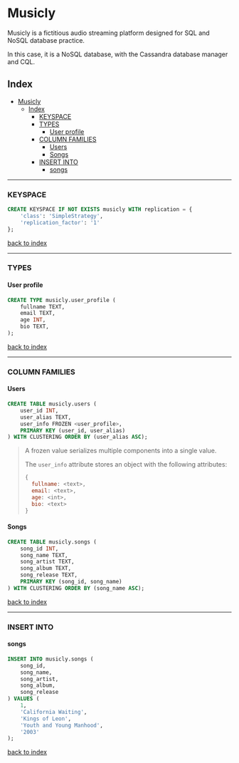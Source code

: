 # Musicly

Musicly is a fictitious audio streaming platform designed for SQL and NoSQL database practice.

In this case, it is a NoSQL database, with the Cassandra database manager and CQL.

## Index
- [Musicly](#musicly)
  - [Index](#index)
    - [KEYSPACE](#keyspace)
    - [TYPES](#types)
      - [User profile](#user-profile)
    - [COLUMN FAMILIES](#column-families)
      - [Users](#users)
      - [Songs](#songs)
    - [INSERT INTO](#insert-into)
      - [songs](#songs-1)
---
### KEYSPACE
```sql
CREATE KEYSPACE IF NOT EXISTS musicly WITH replication = {
    'class': 'SimpleStrategy',
    'replication_factor': '1'
};
```
[back to index](#index)

---
### TYPES
#### User profile
```sql
CREATE TYPE musicly.user_profile (
    fullname TEXT,
    email TEXT,
    age INT,
    bio TEXT,
);
```
[back to index](#index)

---
### COLUMN FAMILIES
#### Users
```sql
CREATE TABLE musicly.users (
    user_id INT,
    user_alias TEXT,
    user_info FROZEN <user_profile>,
    PRIMARY KEY (user_id, user_alias)
) WITH CLUSTERING ORDER BY (user_alias ASC);
```
> A frozen value serializes multiple components into a single value.
> 
> The `user_info` attribute stores an object with the following attributes:
> ```js
> {
>   fullname: <text>,
>   email: <text>,
>   age: <int>,
>   bio: <text>
> }
> ```

#### Songs
```sql
CREATE TABLE musicly.songs (
    song_id INT,
    song_name TEXT,
    song_artist TEXT,
    song_album TEXT,
    song_release TEXT,
    PRIMARY KEY (song_id, song_name)
) WITH CLUSTERING ORDER BY (song_name ASC);
```
[back to index](#index)

---
### INSERT INTO
#### songs
```sql
INSERT INTO musicly.songs (
    song_id,
    song_name,
    song_artist,
    song_album,
    song_release
) VALUES (
    1,
    'California Waiting',
    'Kings of Leon',
    'Youth and Young Manhood',
    '2003'
);
```
[back to index](#index)